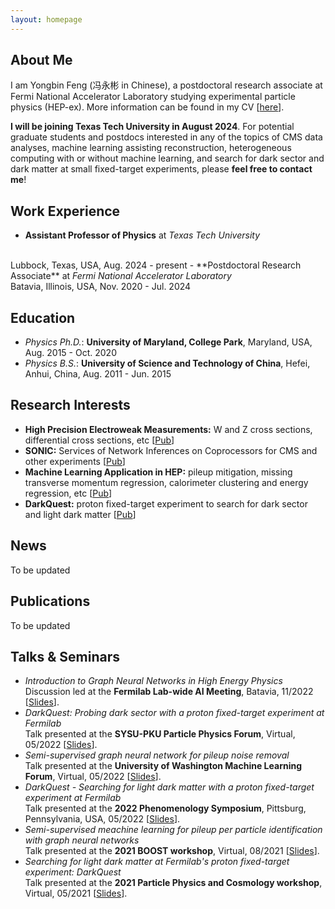 ```yaml
---
layout: homepage
---
```


## About Me

I am Yongbin Feng (冯永彬 in Chinese), a postdoctoral research associate at Fermi National Accelerator Laboratory studying experimental particle physics (HEP-ex). More information can be found in my CV [<a href="files/cv/cv_feng.pdf">here</a>].

**I will be joining Texas Tech University in August 2024**. For potential graduate students and postdocs interested in any of the topics of CMS data analyses, machine learning assisting reconstruction, heterogeneous computing with or without machine learning, and search for dark sector and dark matter at small fixed-target experiments, please **feel free to contact me**! 

## Work Experience
- **Assistant Professor of Physics** at <em>Texas Tech University</em>
<br>
Lubbock, Texas, USA, Aug. 2024 - present
- **Postdoctoral Research Associate** at <em>Fermi National Accelerator Laboratory</em>
<br> 
Batavia, Illinois, USA, Nov. 2020 - Jul. 2024

## Education

- <em>Physics Ph.D.</em>: **University of Maryland, College Park**, Maryland, USA, Aug. 2015 - Oct. 2020
- <em>Physics B.S.</em>: **University of Science and Technology of China**, Hefei, Anhui, China, Aug. 2011 - Jun. 2015

## Research Interests

- **High Precision Electroweak Measurements:** W and Z cross sections, differential cross sections, etc [<a href="https://cds.cern.ch/record/2868090">Pub</a>]
- **SONIC:** Services of Network Inferences on Coprocessors for CMS and other experiments [<a href="https://arxiv.org/abs/2402.15366">Pub</a>]
- **Machine Learning Application in HEP:** pileup mitigation, missing transverse momentum regression, calorimeter clustering and energy regression, etc [<a href="https://arxiv.org/abs/2203.15823">Pub</a>]
- **DarkQuest:** proton fixed-target experiment to search for dark sector and light dark matter [<a href="https://arxiv.org/abs/2203.08322">Pub</a>]

## News

To be updated

## Publications

To be updated

## Talks & Seminars
- <em>Introduction to Graph Neural Networks in High Energy Physics</em>
  <br>
  Discussion led at the **Fermilab Lab-wide AI Meeting**, Batavia, 11/2022 [<a href="files/slides/intro_to_gnn.pdf">Slides</a>].
- <em>DarkQuest: Probing dark sector with a proton fixed-target experiment at Fermilab</em>
  <br>
  Talk presented at the **SYSU-PKU Particle Physics Forum**, Virtual, 05/2022 [<a href="files/slides/DQ_PKU_May22.pdf">Slides</a>].
- <em>Semi-supervised graph neural network for pileup noise removal</em>
  <br>
  Talk presented at the **University of Washington Machine Learning Forum**, Virtual, 05/2022 [<a href="files/slides/SSLPUPPI_UWEPE_May3.pdf">Slides</a>].
- <em>DarkQuest - Searching for light dark matter with a proton fixed-target experiment at Fermilab</em>
  <br>
  Talk presented at the **2022 Phenomenology Symposium**, Pittsburg, Pennsylvania, USA, 05/2022 [<a href="files/slides/DQ_Pheno_May9th_v0.pdf">Slides</a>].
- <em>Semi-supervised meachine learning for pileup per particle identification with graph neural networks</em>
  <br>
  Talk presented at the **2021 BOOST workshop**, Virtual, 08/2021 [<a href="files/slides/GNNPUPPI_BOOST.pdf">Slides</a>].
- <em>Searching for light dark matter at Fermilab's proton fixed-target experiment: DarkQuest</em>
  <br>
  Talk presented at the **2021 Particle Physics and Cosmology workshop**, Virtual, 05/2021 [<a href="files/slides/DQ_PPC_0520_v1.pdf">Slides</a>].
